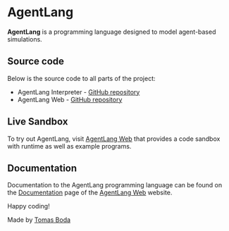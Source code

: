 # AgentLang
**AgentLang** is a programming language designed to model agent-based simulations.

## Source code
Below is the source code to all parts of the project:
- AgentLang Interpreter - [GitHub repository](https://github.com/TomasBoda/agent-lang-interpreter)
- AgentLang Web - [GitHub repository](https://github.com/TomasBoda/agent-lang-web)

## Live Sandbox
To try out AgentLang, visit [AgentLang Web](https://agent-lang-web.vercel.app) that provides a code sandbox with runtime as well as example programs.

## Documentation
Documentation to the AgentLang programming language can be found on the [Documentation](https://agent-lang-web.vercel.app/documentation) page of the [AgentLang Web](https://agent-lang-web.vercel.app) website.

Happy coding!

Made by [Tomas Boda](https://github.com/TomasBoda)